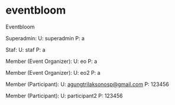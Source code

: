 # eventbloom
Eventbloom

Superadmin:
U: superadmin
P: a

Staf:
U: staf
P: a

Member (Event Organizer):
U: eo
P: a

Member (Event Organizer):
U: eo2
P: a

Member (Participant):
U: agungtrilaksonosp@gmail.com
P: 123456

Member (Participant):
U: participant2
P: 123456
